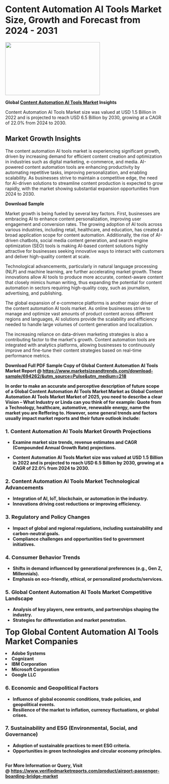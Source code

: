 <H1>Content Automation AI Tools Market Size, Growth and Forecast from 2024 - 2031</H1><img class="aligncenter size-medium wp-image-584254" src="https://thirdeyenews.in/wp-content/uploads/2024/09/Global-Market-Research-300x168.jpeg" alt="" width="300" height="168" /><p><strong>Global&nbsp;<a href="https://www.marketsizeandtrends.com/download-sample/694262/&amp;utm_source=Pulse&amp;utm_medium=218">Content Automation AI Tools Market</a> Insights</strong></p><p>Content Automation AI Tools Market size was valued at USD 1.5 Billion in 2022 and is projected to reach USD 6.5 Billion by 2030, growing at a CAGR of 22.0% from 2024 to 2030.</p><p><h2>Market Growth Insights</h2> <p>The content automation AI tools market is experiencing significant growth, driven by increasing demand for efficient content creation and optimization in industries such as digital marketing, e-commerce, and media. AI-powered content automation tools are enhancing productivity by automating repetitive tasks, improving personalization, and enabling scalability. As businesses strive to maintain a competitive edge, the need for AI-driven solutions to streamline content production is expected to grow rapidly, with the market showing substantial expansion opportunities from 2024 to 2030.</p> <p><strong>Download Sample</strong></p> <p>Market growth is being fueled by several key factors. First, businesses are embracing AI to enhance content personalization, improving user engagement and conversion rates. The growing adoption of AI tools across various industries, including retail, healthcare, and education, has created a broad application scope for content automation. Additionally, the rise of AI-driven chatbots, social media content generation, and search engine optimization (SEO) tools is making AI-based content solutions highly attractive for businesses seeking innovative ways to interact with customers and deliver high-quality content at scale.</p> <p>Technological advancements, particularly in natural language processing (NLP) and machine learning, are further accelerating market growth. These innovations allow AI tools to produce more accurate, context-aware content that closely mimics human writing, thus expanding the potential for content automation in sectors requiring high-quality copy, such as journalism, advertising, and publishing.</p> <p>The global expansion of e-commerce platforms is another major driver of the content automation AI tools market. As online businesses strive to manage and optimize vast amounts of product content across different regions and languages, AI solutions provide the scalability and efficiency needed to handle large volumes of content generation and localization.</p> <p>The increasing reliance on data-driven marketing strategies is also a contributing factor to the market's growth. Content automation tools are integrated with analytics platforms, allowing businesses to continuously improve and fine-tune their content strategies based on real-time performance metrics.</p> <p><strong></p><p><span class=""><strong>Download Full PDF Sample Copy of Global Content Automation AI Tools Market Report</strong> @ <a href="https://www.marketsizeandtrends.com/download-sample/694262/&amp;utm_source=Pulse&amp;utm_medium=218" target="_blank">https://www.marketsizeandtrends.com/download-sample/694262/&amp;utm_source=Pulse&amp;utm_medium=218</a></span></p><p>In order to make an accurate and perceptive description of future scope of a Global&nbsp;Content Automation AI Tools Market Market as Global&nbsp;Content Automation AI Tools Market Market of 2025, you need to describe a clear Vision &ndash; What Industry or Linda can you think of for example: Quote from a Technology, healthcare, automotive, renewable energy, name the market you are Reffering to. However, some general trends and factors usually impact market reports and their future outlook include:</p><h3>1.&nbsp;<strong>Content Automation AI Tools Market Growth Projections</strong></h3><ul><li>Examine market size trends, revenue estimates and CAGR (Compounded Annual Growth Rate) projections.</li><li><p>Content Automation AI Tools Market size was valued at USD 1.5 Billion in 2022 and is projected to reach USD 6.5 Billion by 2030, growing at a CAGR of 22.0% from 2024 to 2030.</p></li></ul><h3>2.&nbsp;<strong>Content Automation AI Tools Market Technological Advancements</strong></h3><ul><li>Integration of AI, IoT, blockchain, or automation in the industry.</li><li>Innovations driving cost reductions or improving efficiency.</li></ul><h3>3.&nbsp;<strong>Regulatory and Policy Changes</strong></h3><ul><li>Impact of global and regional regulations, including sustainability and carbon-neutral goals.</li><li>Compliance challenges and opportunities tied to government initiatives.</li></ul><h3>4.&nbsp;<strong>Consumer Behavior Trends</strong></h3><ul><li>Shifts in demand influenced by generational preferences (e.g., Gen Z, Millennials).</li><li>Emphasis on eco-friendly, ethical, or personalized products/services.</li></ul><h3>5.&nbsp;<strong>Global Content Automation AI Tools Market Competitive Landscape</strong></h3><ul><li>Analysis of key players, new entrants, and partnerships shaping the industry.</li><li>Strategies for differentiation and market penetration.</li></ul><p data-pm-slice="1 1 []"><span style="color: inherit; font-family: inherit; font-size: 25px;">Top Global Content Automation AI Tools Market Companies</span></p><div class="" data-test-id=""><p><li>Adobe Systems</li><li> Cognizant</li><li> IBM Corporation</li><li> Microsoft Corporation</li><li> Google LLC</li></p></div><h3>6.&nbsp;<strong>Economic and Geopolitical Factors</strong></h3><ul><li>Influence of global economic conditions, trade policies, and geopolitical events.</li><li>Resilience of the market to inflation, currency fluctuations, or global crises.</li></ul><h3>7.&nbsp;<strong>Sustainability and ESG (Environmental, Social, and Governance)</strong></h3><ul><li>Adoption of sustainable practices to meet ESG criteria.</li><li>Opportunities in green technologies and circular economy principles.</li></ul><h2><strong style="font-size: 14px;">For More Information or Query, Visit @&nbsp;</strong><a style="background-color: #ffffff; font-size: 14px;" href="https://www.marketsizeandtrends.com/report/content-automation-ai-tools-market/" target="_blank">https://www.verifiedmarketreports.com/product/airport-passenger-boarding-bridge-market</a></h2>

